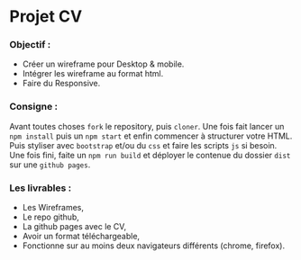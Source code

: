 # Projet CV

### Objectif : 

- Créer un wireframe pour Desktop & mobile.
- Intégrer les wireframe au format html.
- Faire du Responsive.

### Consigne :

Avant toutes choses `fork` le repository, puis `cloner`.
Une fois fait lancer un `npm install` puis un `npm start` et enfin commencer à structurer votre HTML.
Puis styliser avec `bootstrap` et/ou du `css` et faire les scripts `js` si besoin.
Une fois fini, faite un `npm run build` et déployer le contenue du dossier `dist` sur une `github pages`.

### Les livrables :

- Les Wireframes,
- Le repo github,
- La github pages avec le CV,
- Avoir un format téléchargeable,
- Fonctionne sur au moins deux navigateurs différents (chrome, firefox).
